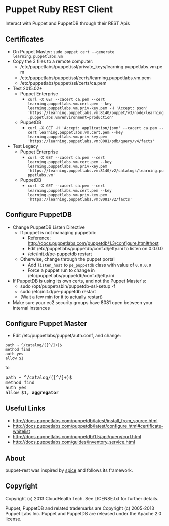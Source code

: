 Puppet Ruby REST Client
========

Interact with Puppet and PuppetDB through their REST Apis

Certificates
---------

* On Puppet Master: `sudo puppet cert --generate learning.puppetlabs.vm`
* Copy the 3 files to a remote computer:
    * /etc/puppetlabs/puppet/ssl/private_keys/learning.puppetlabs.vm.pem
    * /etc/puppetlabs/puppet/ssl/certs/learning.puppetlabs.vm.pem
    * /etc/puppetlabs/puppet/ssl/certs/ca.pem
* Test 2015.02+
    * Puppet Enterprise
        * `curl -X GET --cacert ca.pem --cert learning.puppetlabs.vm.cert.pem --key learning.puppetlabs.vm.priv-key.pem -H 'Accept: pson' 'https://learning.puppetlabs.vm:8140/puppet/v3/node/learning.puppetlabs.vm?environment=production'`
    * PuppetDB
        * `curl -X GET -H 'Accept: application/json' --cacert ca.pem --cert learning.puppetlabs.vm.cert.pem --key learning.puppetlabs.vm.priv-key.pem 'https://learning.puppetlabs.vm:8081/pdb/query/v4/facts'`
* Test Legacy
    * Puppet Enterprise
        * `curl -X GET --cacert ca.pem --cert learning.puppetlabs.vm.cert.pem --key learning.puppetlabs.vm.priv-key.pem 'https://learning.puppetlabs.vm:8140/v2/catalogs/learning.puppetlabs.vm'`
    * PuppetDB
        * `curl -X GET --cacert ca.pem --cert learning.puppetlabs.vm.cert.pem --key learning.puppetlabs.vm.priv-key.pem 'https://learning.puppetlabs.vm:8081/v2/facts'`

Configure PuppetDB
--------

* Change PuppetDB Listen Directive
    * If puppet is not managing puppetdb:
        * Reference: http://docs.puppetlabs.com/puppetdb/1.3/configure.html#host
        * Edit /etc/puppetlabs/puppetdb/conf.d/jetty.ini to listen on 0.0.0.0
        * /etc/init.d/pe-puppetdb restart
    * Otherwise, change through the puppet portal
        * Add `listen_host` to `pe_puppetdb` class with value of `0.0.0.0`
        * Force a puppet run to change in /etc/puppetlabs/puppetdb/conf.d/jetty.ini
* If PuppetDB is using its own certs, and not the Puppet Master's:
    * sudo /opt/puppet/sbin/puppetdb-ssl-setup -f
    * sudo /etc/init.d/pe-puppetdb restart
    * (Wait a few min for it to actually restart)
* Make sure your ec2 security groups have 8081 open between your internal instances 

Configure Puppet Master
--------

* Edit /etc/puppetlabs/puppet/auth.conf, and change:

```
path ~ ^/catalog/([^/]+)$
method find
auth yes
allow $1
```

to

<pre>
path ~ ^/catalog/([^/]+)$
method find
auth yes
allow $1<b>, aggregator</b>
</pre>

Useful Links
---------

* http://docs.puppetlabs.com/puppetdb/latest/install_from_source.html
* http://docs.puppetlabs.com/puppetdb/latest/configure.html#certificate-whitelist
* http://docs.puppetlabs.com/puppetdb/1.5/api/query/curl.html
* http://docs.puppetlabs.com/guides/inventory_service.html

About
---------

puppet-rest was inspired by [spice](https://github.com/danryan/spice) and follows its framework.

Copyright
---------

Copyright (c) 2013 CloudHealth Tech. See LICENSE.txt for further details.

Puppet, PuppetDB and related trademarks are Copyright (c) 2005-2013 Puppet Labs Inc. Puppet and PuppetDB are released under the Apache 2.0 license.
